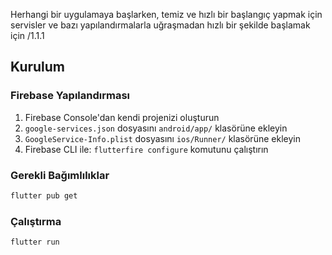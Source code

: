 Herhangi bir uygulamaya başlarken, temiz ve hızlı bir başlangıç yapmak için servisler ve bazı yapılandırmalarla uğraşmadan hızlı bir şekilde başlamak için
/1.1.1





## Kurulum

### Firebase Yapılandırması
1. Firebase Console'dan kendi projenizi oluşturun
2. `google-services.json` dosyasını `android/app/` klasörüne ekleyin
3. `GoogleService-Info.plist` dosyasını `ios/Runner/` klasörüne ekleyin
4. Firebase CLI ile: `flutterfire configure` komutunu çalıştırın

### Gerekli Bağımlılıklar
```bash
flutter pub get
```

### Çalıştırma
```bash
flutter run
```